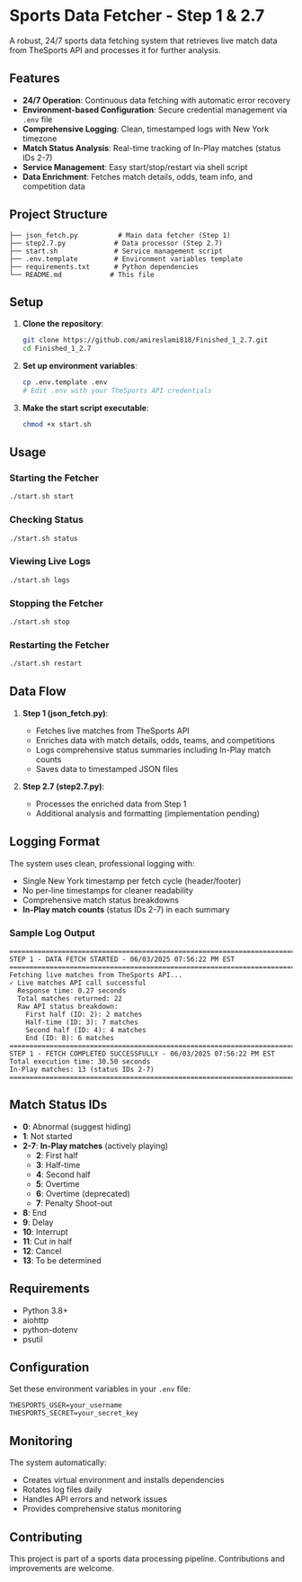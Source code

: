 # Sports Data Fetcher - Step 1 & 2.7

A robust, 24/7 sports data fetching system that retrieves live match data from TheSports API and processes it for further analysis.

## Features

- **24/7 Operation**: Continuous data fetching with automatic error recovery
- **Environment-based Configuration**: Secure credential management via `.env` file
- **Comprehensive Logging**: Clean, timestamped logs with New York timezone
- **Match Status Analysis**: Real-time tracking of In-Play matches (status IDs 2-7)
- **Service Management**: Easy start/stop/restart via shell script
- **Data Enrichment**: Fetches match details, odds, team info, and competition data

## Project Structure

```
├── json_fetch.py          # Main data fetcher (Step 1)
├── step2.7.py            # Data processor (Step 2.7)
├── start.sh              # Service management script
├── .env.template         # Environment variables template
├── requirements.txt      # Python dependencies
└── README.md            # This file
```

## Setup

1. **Clone the repository**:
   ```bash
   git clone https://github.com/amireslami818/Finished_1_2.7.git
   cd Finished_1_2.7
   ```

2. **Set up environment variables**:
   ```bash
   cp .env.template .env
   # Edit .env with your TheSports API credentials
   ```

3. **Make the start script executable**:
   ```bash
   chmod +x start.sh
   ```

## Usage

### Starting the Fetcher
```bash
./start.sh start
```

### Checking Status
```bash
./start.sh status
```

### Viewing Live Logs
```bash
./start.sh logs
```

### Stopping the Fetcher
```bash
./start.sh stop
```

### Restarting the Fetcher
```bash
./start.sh restart
```

## Data Flow

1. **Step 1 (json_fetch.py)**:
   - Fetches live matches from TheSports API
   - Enriches data with match details, odds, teams, and competitions
   - Logs comprehensive status summaries including In-Play match counts
   - Saves data to timestamped JSON files

2. **Step 2.7 (step2.7.py)**:
   - Processes the enriched data from Step 1
   - Additional analysis and formatting (implementation pending)

## Logging Format

The system uses clean, professional logging with:
- Single New York timestamp per fetch cycle (header/footer)
- No per-line timestamps for cleaner readability
- Comprehensive match status breakdowns
- **In-Play match counts** (status IDs 2-7) in each summary

### Sample Log Output
```
================================================================================
STEP 1 - DATA FETCH STARTED - 06/03/2025 07:56:22 PM EST
================================================================================
Fetching live matches from TheSports API...
✓ Live matches API call successful
  Response time: 0.27 seconds
  Total matches returned: 22
  Raw API status breakdown:
    First half (ID: 2): 2 matches
    Half-time (ID: 3): 7 matches
    Second half (ID: 4): 4 matches
    End (ID: 8): 6 matches
================================================================================
STEP 1 - FETCH COMPLETED SUCCESSFULLY - 06/03/2025 07:56:22 PM EST
Total execution time: 30.50 seconds
In-Play matches: 13 (status IDs 2-7)
================================================================================
```

## Match Status IDs

- **0**: Abnormal (suggest hiding)
- **1**: Not started
- **2-7**: **In-Play matches** (actively playing)
  - **2**: First half
  - **3**: Half-time
  - **4**: Second half
  - **5**: Overtime
  - **6**: Overtime (deprecated)
  - **7**: Penalty Shoot-out
- **8**: End
- **9**: Delay
- **10**: Interrupt
- **11**: Cut in half
- **12**: Cancel
- **13**: To be determined

## Requirements

- Python 3.8+
- aiohttp
- python-dotenv
- psutil

## Configuration

Set these environment variables in your `.env` file:
```
THESPORTS_USER=your_username
THESPORTS_SECRET=your_secret_key
```

## Monitoring

The system automatically:
- Creates virtual environment and installs dependencies
- Rotates log files daily
- Handles API errors and network issues
- Provides comprehensive status monitoring

## Contributing

This project is part of a sports data processing pipeline. Contributions and improvements are welcome.

